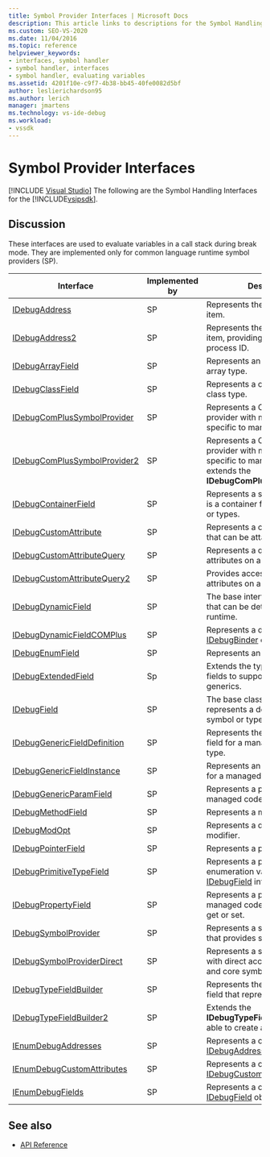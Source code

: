 ```yaml
---
title: Symbol Provider Interfaces | Microsoft Docs
description: This article links to descriptions for the Symbol Handling Interfaces for the Visual Studio SDK, which evaluate variables in a call stack during break mode.
ms.custom: SEO-VS-2020
ms.date: 11/04/2016
ms.topic: reference
helpviewer_keywords:
- interfaces, symbol handler
- symbol handler, interfaces
- symbol handler, evaluating variables
ms.assetid: 4201f10e-c9f7-4b38-bb45-40fe0082d5bf
author: leslierichardson95
ms.author: lerich
manager: jmartens
ms.technology: vs-ide-debug
ms.workload:
- vssdk
---
```

# Symbol Provider Interfaces

 [!INCLUDE [Visual Studio](~/includes/applies-to-version/vs-not-mac.md)]
The following are the Symbol Handling Interfaces for the [!INCLUDE[vsipsdk](../../../extensibility/includes/vsipsdk_md.md)].

## Discussion
 These interfaces are used to evaluate variables in a call stack during break mode. They are implemented only for common language runtime symbol providers (SP).

|Interface|Implemented by|Description|
|---------------|--------------------|-----------------|
|[IDebugAddress](../../../extensibility/debugger/reference/idebugaddress.md)|SP|Represents the address of an item.|
|[IDebugAddress2](../../../extensibility/debugger/reference/idebugaddress2.md)|SP|Represents the address of an item, providing access to the process ID.|
|[IDebugArrayField](../../../extensibility/debugger/reference/idebugarrayfield.md)|SP|Represents an array symbol or array type.|
|[IDebugClassField](../../../extensibility/debugger/reference/idebugclassfield.md)|SP|Represents a class symbol or class type.|
|[IDebugComPlusSymbolProvider](../../../extensibility/debugger/reference/idebugcomplussymbolprovider.md)|SP|Represents a COM+ symbol provider with methods that are specific to managed code.|
|[IDebugComPlusSymbolProvider2](../../../extensibility/debugger/reference/idebugcomplussymbolprovider2.md)|SP|Represents a COM+ symbol provider with methods that are specific to managed code and extends the **IDebugComPlusSymbolProvider**.|
|[IDebugContainerField](../../../extensibility/debugger/reference/idebugcontainerfield.md)|SP|Represents a symbol or type that is a container for other symbols or types.|
|[IDebugCustomAttribute](../../../extensibility/debugger/reference/idebugcustomattribute.md)|SP|Represents a custom attribute that can be attached to a symbol.|
|[IDebugCustomAttributeQuery](../../../extensibility/debugger/reference/idebugcustomattributequery.md)|SP|Represents a query for custom attributes on a method or type.|
|[IDebugCustomAttributeQuery2](../../../extensibility/debugger/reference/idebugcustomattributequery2.md)|SP|Provides access to custom attributes on a symbol.|
|[IDebugDynamicField](../../../extensibility/debugger/reference/idebugdynamicfield.md)|SP|The base interface for any type that can be determined at runtime.|
|[IDebugDynamicFieldCOMPlus](../../../extensibility/debugger/reference/idebugdynamicfieldcomplus.md)|SP|Represents a dynamic field for an [IDebugBinder](../../../extensibility/debugger/reference/idebugbinder.md) object.|
|[IDebugEnumField](../../../extensibility/debugger/reference/idebugenumfield.md)|SP|Represents an enumeration type.|
|[IDebugExtendedField](../../../extensibility/debugger/reference/idebugextendedfield.md)|Sp|Extends the types of available fields to support managed code generics.|
|[IDebugField](../../../extensibility/debugger/reference/idebugfield.md)|SP|The base class for all fields; represents a description of a symbol or type.|
|[IDebugGenericFieldDefinition](../../../extensibility/debugger/reference/idebuggenericfielddefinition.md)|SP|Represents the definition of a field for a managed code generic type.|
|[IDebugGenericFieldInstance](../../../extensibility/debugger/reference/idebuggenericfieldinstance.md)|SP|Represents an instance of a field for a managed code generic type.|
|[IDebugGenericParamField](../../../extensibility/debugger/reference/idebuggenericparamfield.md)|SP|Represents a parameter for a managed code generic type.|
|[IDebugMethodField](../../../extensibility/debugger/reference/idebugmethodfield.md)|SP|Represents a method.|
|[IDebugModOpt](../../../extensibility/debugger/reference/idebugmodopt.md)|SP|Represents a debug optional modifier.|
|[IDebugPointerField](../../../extensibility/debugger/reference/idebugpointerfield.md)|SP|Represents a pointer.|
|[IDebugPrimitiveTypeField](../../../extensibility/debugger/reference/idebugprimitivetypefield.md)|SP|Represents a primitive type enumeration value from an [IDebugField](../../../extensibility/debugger/reference/idebugfield.md) interface.|
|[IDebugPropertyField](../../../extensibility/debugger/reference/idebugpropertyfield.md)|SP|Represents a property of a managed code class that can be get or set.|
|[IDebugSymbolProvider](../../../extensibility/debugger/reference/idebugsymbolprovider.md)|SP|Represents a symbol provider that provides symbols and types.|
|[IDebugSymbolProviderDirect](../../../extensibility/debugger/reference/idebugsymbolproviderdirect.md)|SP|Represents a symbol provider with direct access to metadata and core symbol interfaces.|
|[IDebugTypeFieldBuilder](../../../extensibility/debugger/reference/idebugtypefieldbuilder.md)|SP|Represents the ability to create a field that represents a type.|
|[IDebugTypeFieldBuilder2](../../../extensibility/debugger/reference/idebugtypefieldbuilder2.md)|SP|Extends the **IDebugTypeFieldBuilder** to be able to create array types.|
|[IEnumDebugAddresses](../../../extensibility/debugger/reference/ienumdebugaddresses.md)|SP|Represents a collection of [IDebugAddress](../../../extensibility/debugger/reference/idebugaddress.md) objects.|
|[IEnumDebugCustomAttributes](../../../extensibility/debugger/reference/ienumdebugcustomattributes.md)|SP|Represents a collection of [IDebugCustomAttribute](../../../extensibility/debugger/reference/idebugcustomattribute.md) objects.|
|[IEnumDebugFields](../../../extensibility/debugger/reference/ienumdebugfields.md)|SP|Represents a collection of [IDebugField](../../../extensibility/debugger/reference/idebugfield.md) objects.|

## See also
- [API Reference](../../../extensibility/debugger/reference/api-reference-visual-studio-debugging.md)
